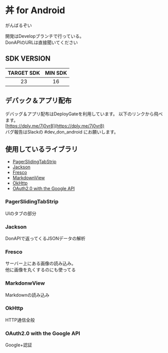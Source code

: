 # 丼 for Android
がんばるぞい


開発はDevelopブランチで行っている。  
DonAPIのURLは直接聞いてください

## SDK VERSION
|TARGET SDK|MIN SDK|
|:--------:|:-----:|
|23        |16     |


## デバック＆アプリ配布
デバッグ＆アプリ配布はDeployGateを利用しています。
以下のリンクから飛べます。  
[https://dply.me/7j0vr8](https://dply.me/7j0vr8)  
バグ報告はSlackの #dev_don_android にお願いします。


## 使用しているライブラリ
* [PagerSlidingTabStrip](https://github.com/jpardogo/PagerSlidingTabStrip)
* [Jackson](https://github.com/FasterXML/jackson)
* [Fresco](https://github.com/facebook/fresco)
* [MarkdownView](https://github.com/falnatsheh/MarkdownView)
* [OkHttp](https://github.com/square/okhttp)
* [OAuth2.0 with the Google API](https://developers.google.com/api-client-library/java/google-api-java-client/oauth2)

### PagerSlidingTabStrip
UIのタブの部分

### Jackson
DonAPIで返ってくるJSONデータの解析

### Fresco
サーバー上にある画像の読み込み。  
他に画像を丸くするのにも使ってる

### MarkdonwView
Markdownの読み込み

### OkHttp
HTTP通信全般

### OAuth2.0 with the Google API
Google+認証
